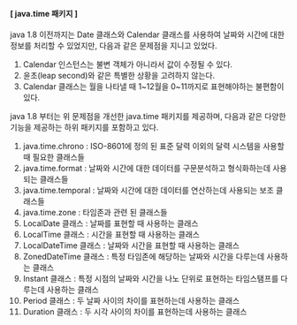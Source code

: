 #### [ java.time 패키지 ]
java 1.8 이전까지는 Date 클래스와 Calendar 클래스를 사용하여 날짜와 시간에 대한 정보를 처리할 수 있었지만, 다음과 같은 문제점을 지니고 있었다.
1. Calendar 인스턴스는 불변 객체가 아니라서 값이 수정될 수 있다.
2. 윤초(leap second)와 같은 특별한 상황을 고려하지 않는다.
3. Calendar 클래스는 월을 나타낼 때 1~12월을 0~11까지로 표현해야하는 불편함이 있다.

java 1.8 부터는 위 문제점을 개선한 java.time 패키지를 제공하며, 다음과 같은 다양한 기능을 제공하는 하위 패키지를 포함하고 있다.
1. java.time.chrono : ISO-8601에 정의 된 표준 달력 이외의 달력 시스템을 사용할 때 필요한 클래스들
2. java.time.format : 날짜와 시간에 대한 데이터를 구문분석하고 형식화하는데 사용되는 클래스들
3. java.time.temporal : 날짜와 시간에 대한 데이터를 연산하는데 사용되는 보조 클래스들
4. java.time.zone : 타임존과 관련 된 클래스들
5. LocalDate 클래스 : 날짜를 표현할 때 사용하는 클래스
6. LocalTime 클래스 : 시간을 표현할 때 사용하는 클래스
7. LocalDateTime 클래스 : 날짜와 시간을 표현할 때 사용하는 클래스
8. ZonedDateTime 클래스 : 특정 타임존에 해당하는 날짜와 시간을 다루는데 사용하는 클래스
9. Instant 클래스 : 특정 시점의 날짜와 시간을 나노 단위로 표현하는 타임스탬프를 다루는데 사용하는 클래스
10. Period 클래스 : 두 날짜 사이의 차이를 표현하는데 사용하는 클래스
11. Duration 클래스 : 두 시각 사이의 차이를 표현하는데 사용하는 클래스
